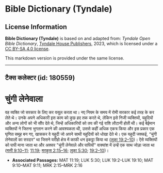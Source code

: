 # Bible Dictionary (Tyndale)

## License Information

**Bible Dictionary (Tyndale)** is based on and adapted from: _Tyndale Open Bible Dictionary_, [Tyndale House Publishers](https://tyndaleopenresources.com/), 2023, which is licensed under a [CC BY-SA 4.0 license](https://creativecommons.org/licenses/by-sa/4.0/legalcode.en).

This markdown version is provided under the same license.



--------------------------------

## टैक्स कलेक्टर (id: 180559)

चुंगी लेनेवाला
==============

वह व्यक्ति जो सरकार के लिए कर वसूल करता था। नए नियम के समय में रोमी सरकार कई तरह के कर लेते थे। उनके अपने अधिकारी इस काम को कुछ हद तक करते थे, लेकिन इसे निजी व्यक्तियों, यहूदियों और अन्य लोगों को भी सौंप देते थे, जिन्हें अधिकारियों को तय की गई राशि लौटानी होती थी। कई बेईमान व्यक्तियों ने जितना भुगतान करने की आवश्यकता थी, उससे कहीं अधिक एकत्र किया और इस प्रकार एक घृणित समूह बन गए, खासकर वे यहूदी जो अपने साथी यहूदियों को धोखा देते थे। एक यहूदी जक्कई, “चुंगी लेनेवालों का सरदार” था जिसने यरीहो क्षेत्र में काफी धन इकट्ठा किया था ([लूका 19:2–10](https://ref.ly/Luke19:2-Luke19:10))। ऐसे व्यक्तियों को पापी माना जाता था और अक्सर "चुंगी लेनेवाले और पापियों" वाक्यांश में उन्हें एक साथ जोड़ा जाता था ([मत्ती 9:10–11](https://ref.ly/Matt9:10-Matt9:11); [11:19](https://ref.ly/Matt11:19); [मरकुस 2:15–16](https://ref.ly/Mark2:15-Mark2:16); [लूका 5:30](https://ref.ly/Luke5:30); [19:2–10](https://ref.ly/Luke19:2-Luke19:10))।

* **Associated Passages:** MAT 11:19; LUK 5:30; LUK 19:2–LUK 19:10; MAT 9:10–MAT 9:11; MRK 2:15–MRK 2:16

